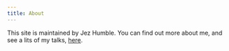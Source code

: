 ```yaml
---
title: About
---
```


This site is maintained by Jez Humble. You can find out more about me, and see a lits of my talks, [here](/about/talks).



